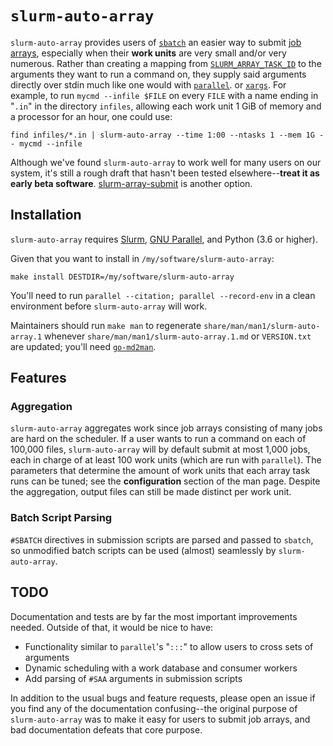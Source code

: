 # `slurm-auto-array`

`slurm-auto-array` provides users of [`sbatch`](https://slurm.schedmd.com/sbatch.html) an easier way to submit [job arrays](https://slurm.schedmd.com/job_array.html), especially when their **work units** are very small and/or very numerous. Rather than creating a mapping from [`SLURM_ARRAY_TASK_ID`](https://slurm.schedmd.com/job_array.html#env_vars) to the arguments they want to run a command on, they supply said arguments directly over stdin much like one would with [`parallel`](https://www.gnu.org/software/parallel/). or [`xargs`](https://manpages.org/xargs). For example, to run `mycmd --infile $FILE` on every `FILE` with a name ending in "`.in`" in the directory `infiles`, allowing each work unit 1 GiB of memory and a processor for an hour, one could use:

```shell
find infiles/*.in | slurm-auto-array --time 1:00 --ntasks 1 --mem 1G -- mycmd --infile
```

Although we've found `slurm-auto-array` to work well for many users on our system, it's still a rough draft that hasn't been tested elsewhere--**treat it as early beta software**. [slurm-array-submit](https://github.com/juliangilbey/slurm-array-submit) is another option.



## Installation

`slurm-auto-array` requires [Slurm](https://slurm.schedmd.com/overview.html), [GNU Parallel](https://www.gnu.org/software/parallel/), and Python (3.6 or higher).

Given that you want to install in `/my/software/slurm-auto-array`:

```shell
make install DESTDIR=/my/software/slurm-auto-array
```

You'll need to run `parallel --citation; parallel --record-env` in a clean environment before `slurm-auto-array` will work.

Maintainers should run `make man` to regenerate `share/man/man1/slurm-auto-array.1` whenever `share/man/man1/slurm-auto-array.1.md` or `VERSION.txt` are updated; you'll need [`go-md2man`](https://github.com/cpuguy83/go-md2man).



## Features

### Aggregation

`slurm-auto-array` aggregates work since job arrays consisting of many jobs are hard on the scheduler. If a user wants to run a command on each of 100,000 files, `slurm-auto-array` will by default submit at most 1,000 jobs, each in charge of at least 100 work units (which are run with `parallel`). The parameters that determine the amount of work units that each array task runs can be tuned; see the **configuration** section of the man page. Despite the aggregation, output files can still be made distinct per work unit.

### Batch Script Parsing

`#SBATCH` directives in submission scripts are parsed and passed to `sbatch`, so unmodified batch scripts can be used (almost) seamlessly by `slurm-auto-array`.



## TODO

Documentation and tests are by far the most important improvements needed. Outside of that, it would be nice to have:

- Functionality similar to `parallel`'s "`:::`" to allow users to cross sets of arguments
- Dynamic scheduling with a work database and consumer workers
- Add parsing of `#SAA` arguments in submission scripts

In addition to the usual bugs and feature requests, please open an issue if you find any of the documentation confusing--the original purpose of `slurm-auto-array` was to make it easy for users to submit job arrays, and bad documentation defeats that core purpose.
